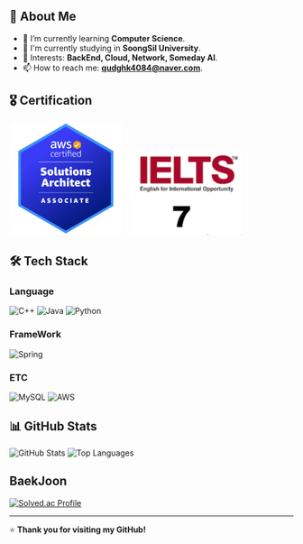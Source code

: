 ## 🚀 About Me
- 🌱 I’m currently learning **Computer Science**.
- 💼 I'm currently studying in **SoongSil University**.
- 📌 Interests: **BackEnd, Cloud, Network, Someday AI**.
- 📫 How to reach me: **qudghk4084@naver.com**.

## 🎖️ Certification
<p>
  <img src="https://github.com/BYEONGHWALEE-dev/assets/raw/main/SAA.png" width="200" style="display: inline-block; margin-right: 10px;">
  <img src="https://github.com/BYEONGHWALEE-dev/assets/raw/main/ielts.png" width="200" style="display: inline-block;">
</p>

## 🛠 Tech Stack

### **Language**

![C++](https://img.shields.io/badge/C++-00599C?style=for-the-badge&logo=cplusplus&logoColor=white)
![Java](https://img.shields.io/badge/Java-007396?style=for-the-badge&logo=java&logoColor=white)
![Python](https://img.shields.io/badge/Python-3776AB?style=for-the-badge&logo=python&logoColor=white)

### **FrameWork**

![Spring](https://img.shields.io/badge/Spring-6DB33F?style=for-the-badge&logo=spring&logoColor=white)

### **ETC**

![MySQL](https://img.shields.io/badge/MySQL-4479A1?style=for-the-badge&logo=mysql&logoColor=white)
![AWS](https://img.shields.io/badge/AWS-FF9900?style=for-the-badge&logo=amazon-aws&logoColor=white)



## 📊 GitHub Stats
![GitHub Stats](https://github-readme-stats.vercel.app/api?username=BYEONGHWALEE-dev&show_icons=true&theme=dark&count_private=true&cache_seconds=3600)
![Top Languages](https://github-readme-stats.vercel.app/api/top-langs/?username=BYEONGHWALEE-dev&layout=compact&theme=dark&cache_seconds=3600)

## BaekJoon
[![Solved.ac Profile](http://mazassumnida.wtf/api/v2/generate_badge?boj=qudghk4084)](https://solved.ac/qudghk4084/)

---

⭐️ **Thank you for visiting my GitHub!**  
